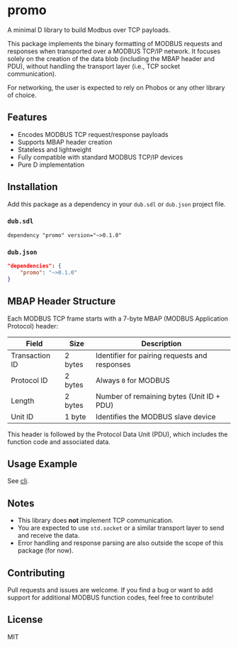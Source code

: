 # promo
A minimal D library to build Modbus over TCP payloads.

This package implements the binary formatting of MODBUS requests and responses when transported over a MODBUS TCP/IP network.
It focuses solely on the creation of the data blob (including the MBAP header and PDU), without handling the transport layer (i.e., TCP socket communication).

For networking, the user is expected to rely on Phobos or any other library of choice.

## Features

- Encodes MODBUS TCP request/response payloads
- Supports MBAP header creation
- Stateless and lightweight
- Fully compatible with standard MODBUS TCP/IP devices
- Pure D implementation

## Installation

Add this package as a dependency in your `dub.sdl` or `dub.json` project file.

### `dub.sdl`

```sdl
dependency "promo" version="~>0.1.0"

```

### `dub.json`

```json
"dependencies": {
    "promo": "~>0.1.0"
}
```

## MBAP Header Structure

Each MODBUS TCP frame starts with a 7-byte MBAP (MODBUS Application Protocol) header:

| Field            | Size      | Description                                                                   |
| ---------------- | --------- | ----------------------------------------------------------------------------- |
| Transaction ID   | 2 bytes   | Identifier for pairing requests and responses                                 |
| Protocol ID      | 2 bytes   | Always `0` for MODBUS                                                         |
| Length           | 2 bytes   | Number of remaining bytes (Unit ID + PDU)                                     |
| Unit ID          | 1 byte    | Identifies the MODBUS slave device                                            |

This header is followed by the Protocol Data Unit (PDU), which includes the function code and associated data.

## Usage Example
See [cli](scripts/app.d).

## Notes

- This library does **not** implement TCP communication.
- You are expected to use `std.socket` or a similar transport layer to send and receive the data.
- Error handling and response parsing are also outside the scope of this package (for now).

## Contributing
Pull requests and issues are welcome. If you find a bug or want to add support for additional MODBUS function codes, feel free to contribute!

## License
MIT
